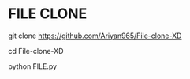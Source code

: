 # FILE CLONE

git clone https://github.com/Ariyan965/File-clone-XD

cd File-clone-XD

python FILE.py
